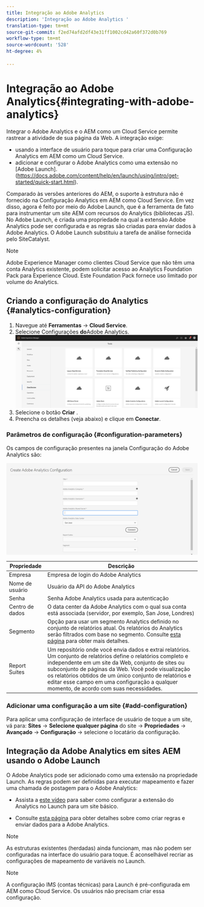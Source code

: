 ```yaml
---
title: Integração ao Adobe Analytics
description: 'Integração ao Adobe Analytics '
translation-type: tm+mt
source-git-commit: f2ed74afd2df43e31ff1002cd42a60f372d0b769
workflow-type: tm+mt
source-wordcount: '528'
ht-degree: 4%

---
```



# Integração ao Adobe Analytics{#integrating-with-adobe-analytics}

Integrar o Adobe Analytics e o AEM como um Cloud Service permite rastrear a atividade de sua página da Web. A integração exige:

* usando a interface de usuário para toque para criar uma Configuração Analytics em AEM como um Cloud Service.
* adicionar e configurar o Adobe Analytics como uma extensão no [Adobe Launch].(https://docs.adobe.com/content/help/en/launch/using/intro/get-started/quick-start.html).

Comparado às versões anteriores do AEM, o suporte à estrutura não é fornecido na Configuração Analytics em AEM como Cloud Service. Em vez disso, agora é feito por meio do Adobe Launch, que é a ferramenta de fato para instrumentar um site AEM com recursos do Analytics (bibliotecas JS). No Adobe Launch, é criada uma propriedade na qual a extensão Adobe Analytics pode ser configurada e as regras são criadas para enviar dados à Adobe Analytics. O Adobe Launch substituiu a tarefa de análise fornecida pelo SiteCatalyst.

>[!NOTE]
>
>Adobe Experience Manager como clientes Cloud Service que não têm uma conta Analytics existente, podem solicitar acesso ao Analytics Foundation Pack para Experience Cloud. Este Foundation Pack fornece uso limitado por volume do Analytics.

## Criando a configuração do Analytics {#analytics-configuration}

1. Navegue até **Ferramentas** → **Cloud Service**.
2. Selecione Configurações **do**Adobe Analytics.
   ![Janela Analytics](assets/analytics_screen1.png "WindowAnalytics")
3. Selecione o botão **Criar** .
4. Preencha os detalhes (veja abaixo) e clique em **Conectar**.

### Parâmetros de configuração {#configuration-parameters}

Os campos de configuração presentes na janela Configuração do Adobe Analytics são:

![Parâmetros](assets/properties_field1.png "de configuraçãoParâmetros de configuração")

| Propriedade | Descrição |
|---|---|
| Empresa | Empresa de login do Adobe Analytics |
| Nome de usuário | Usuário da API do Adobe Analytics |
| Senha | Senha Adobe Analytics usada para autenticação |
| Centro de dados | O data center da Adobe Analytics com o qual sua conta está associada (servidor, por exemplo, San Jose, Londres) |
| Segmento | Opção para usar um segmento Analytics definido no conjunto de relatórios atual. Os relatórios do Analytics serão filtrados com base no segmento. Consulte [esta página](https://docs.adobe.com/content/help/en/analytics/components/segmentation/seg-overview.html) para obter mais detalhes. |
| Report Suites | Um repositório onde você envia dados e extrai relatórios. Um conjunto de relatórios define o relatórios completo e independente em um site da Web, conjunto de sites ou subconjunto de páginas da Web. Você pode visualização os relatórios obtidos de um único conjunto de relatórios e editar esse campo em uma configuração a qualquer momento, de acordo com suas necessidades. |

### Adicionar uma configuração a um site {#add-configuration}

Para aplicar uma configuração de interface de usuário de toque a um site, vá para: **Sites** → **Selecione qualquer página** do site → **Propriedades** → **Avançado** → **Configuração** → selecione o locatário da configuração.

## Integração da Adobe Analytics em sites AEM usando o Adobe Launch

O Adobe Analytics pode ser adicionado como uma extensão na propriedade Launch. As regras podem ser definidas para executar mapeamento e fazer uma chamada de postagem para o Adobe Analytics:

* Assista a [este vídeo](https://docs.adobe.com/content/help/en/analytics-learn/tutorials/implementation/via-adobe-launch/basic-configuration-of-the-analytics-launch-extension.html) para saber como configurar a extensão do Analytics no Launch para um site básico.

* Consulte [esta página](https://docs.adobe.com/content/help/en/core-services-learn/implementing-in-websites-with-launch/implement-solutions/analytics.html) para obter detalhes sobre como criar regras e enviar dados para a Adobe Analytics.

>[!NOTE]
>
>As estruturas existentes (herdadas) ainda funcionam, mas não podem ser configuradas na interface do usuário para toque. É aconselhável recriar as configurações de mapeamento de variáveis no Launch.

>[!NOTE]
>
>A configuração IMS (contas técnicas) para Launch é pré-configurada em AEM como Cloud Service. Os usuários não precisam criar essa configuração.
